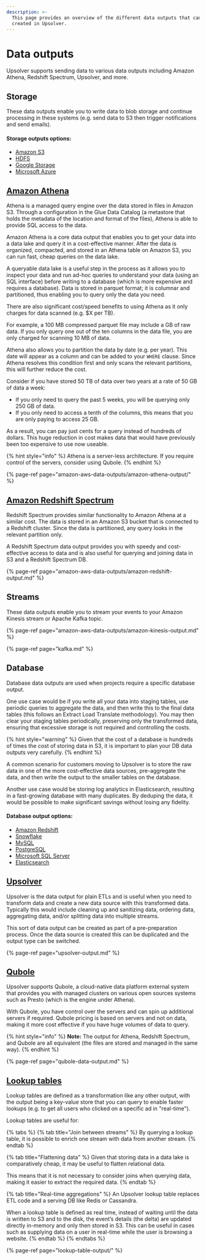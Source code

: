 ```yaml
---
description: >-
  This page provides an overview of the different data outputs that can be
  created in Upsolver.
---
```


# Data outputs

Upsolver supports sending data to various data outputs including Amazon Athena, Redshift Spectrum, Upsolver, and more.

## Storage

These data outputs enable you to write data to blob storage and continue processing in these systems \(e.g. send data to S3 then trigger notifications and send emails\).

#### Storage outputs options:

* [Amazon S3](amazon-aws-data-outputs/amazon-s3-output.md)
* [HDFS](hdfs-data-output.md)
* [Google Storage](google-storage-data-output.md)
* [Microsoft Azure](microsoft-azure-storage-data-output.md)

## [Amazon Athena](amazon-aws-data-outputs/amazon-athena-output/)

Athena is a managed query engine over the data stored in files in Amazon S3.  Through a configuration in the Glue Data Catalog \(a metastore that holds the metadata of the location and format of the files\), Athena is able to provide SQL access to the data.

Amazon Athena is a core data output that enables you to get your data into a data lake and query it in a cost-effective manner. After the data is organized, compacted, and stored in an Athena table on Amazon S3, you can run fast, cheap queries on the data lake. 

A queryable data lake is a useful step in the process as it allows you to inspect your data and run ad-hoc queries to understand your data \(using an SQL interface\) before writing to a database \(which is more expensive and requires a database\). Data is stored in parquet format; it is columnar and partitioned, thus enabling you to query only the data you need. 

There are also significant cost/speed benefits to using Athena as it only charges for data scanned \(e.g. $X per TB\). 

For example, a 100 MB compressed parquet file may include a GB of raw data. If you only query one out of the ten columns in the data file, you are only charged for scanning 10 MB of data. 

Athena also allows you to partition the data by date \(e.g. per year\). This date will appear as a column and can be added to your `WHERE` clause. Since Athena resolves this condition first and only scans the relevant partitions, this will further reduce the cost. 

Consider if you have stored 50 TB of data over two years at a rate of 50 GB of data a week:

* If you only need to query the past 5 weeks, you will be querying only 250 GB of data.
* If you only need to access a tenth of the columns, this means that you are only paying to access 25 GB.

As a result, you can pay just cents for a query instead of hundreds of dollars. This huge reduction in cost makes data that would have previously been too expensive to use now useable.

{% hint style="info" %}
Athena is a server-less architecture. If you require control of the servers, consider using Qubole.
{% endhint %}

{% page-ref page="amazon-aws-data-outputs/amazon-athena-output/" %}

## [Amazon Redshift Spectrum](amazon-aws-data-outputs/redshift-spectrum-output/)

Redshift Spectrum provides similar functionality to Amazon Athena at a similar cost. The data is stored in an Amazon S3 bucket that is connected to a Redshift cluster. Since the data is partitioned, any query looks in the relevant partition only. 

A Redshift Spectrum data output provides you with speedy and cost-effective access to data and is also useful for querying and joining data in S3 and a Redshift Spectrum DB.

{% page-ref page="amazon-aws-data-outputs/amazon-redshift-output.md" %}

## Streams

These data outputs enable you to stream your events to your Amazon Kinesis stream or Apache Kafka topic.

{% page-ref page="amazon-aws-data-outputs/amazon-kinesis-output.md" %}

{% page-ref page="kafka.md" %}

## Database

Database data outputs are used when projects require a specific database output.

One use case would be if you write all your data into staging tables, use periodic queries to aggregate the data, and then write this to the final data tables \(this follows an Extract Load Translate methodology\). You may then clear your staging tables periodically, preserving only the transformed data, ensuring that excessive storage is not required and controlling the costs. 

{% hint style="warning" %}
Given that the cost of a database is hundreds of times the cost of storing data in S3, it is important to plan your DB data outputs very carefully. 
{% endhint %}

A common scenario for customers moving to Upsolver is to store the raw data in one of the more cost-effective data sources, pre-aggregate the data, and then write the output to the smaller tables on the database.

Another use case would be storing log analytics in Elasticsearch, resulting in a fast-growing database with many duplicates. By deduping the data, it would be possible to make significant savings without losing any fidelity.

#### Database output options:

* [Amazon Redshift](amazon-aws-data-outputs/amazon-redshift-output.md)
* [Snowflake](database-data-outputs/snowflake-output/)
* [MySQL](database-data-outputs/mysql-output.md)
* [PostgreSQL](database-data-outputs/postgresql-data-output.md)
* [Microsoft SQL Server](database-data-outputs/microsoft-sql-server-data-output.md)
* [Elasticsearch](database-data-outputs/elasticsearch-data-output.md)

## [Upsolver](upsolver-output.md)

Upsolver is the data output for plain ETLs and is useful when you need to transform data and create a new data source with this transformed data. Typically this would include cleaning up and sanitizing data, ordering data, aggregating data, and/or splitting data into multiple streams. 

This sort of data output can be created as part of a pre-preparation process. Once the data source is created this can be duplicated and the output type can be switched.

{% page-ref page="upsolver-output.md" %}

## [Qubole](qubole-data-output.md)

Upsolver supports Qubole, a cloud-native data platform external system that provides you with managed clusters on various open sources systems such as Presto \(which is the engine under Athena\). 

With Qubole, you have control over the servers and can spin up additional servers if required. Qubole pricing is based on servers and not on data, making it more cost effective if you have huge volumes of data to query.

{% hint style="info" %}
**Note:** The output for Athena, Redshift Spectrum, and Qubole are all equivalent \(the files are stored and managed in the same way\).
{% endhint %}

{% page-ref page="qubole-data-output.md" %}

## [Lookup tables](lookup-table-output/)

Lookup tables are defined as a transformation like any other output, with the output being a key-value store that you can query to enable faster lookups \(e.g. to get all users who clicked on a specific ad in "real-time"\).

Lookup tables are useful for:

{% tabs %}
{% tab title="Join between streams" %}
By querying a lookup table, it is possible to enrich one stream with data from another stream.
{% endtab %}

{% tab title="Flattening data" %}
Given that storing data in a data lake is comparatively cheap, it may be useful to flatten relational data. 

This means that it is not necessary to consider joins when querying data, making it easier to extract the required data.
{% endtab %}

{% tab title="Real-time aggregations" %}
An Upsolver lookup table replaces ETL code and a serving DB like Redis or Cassandra. 

When a lookup table is defined as real time, instead of waiting until the data is written to S3 and to the disk, the event’s details \(the delta\) are updated directly in-memory and only then stored in S3. This can be useful in cases such as supplying data on a user in real-time while the user is browsing a website.
{% endtab %}
{% endtabs %}

{% page-ref page="lookup-table-output/" %}

